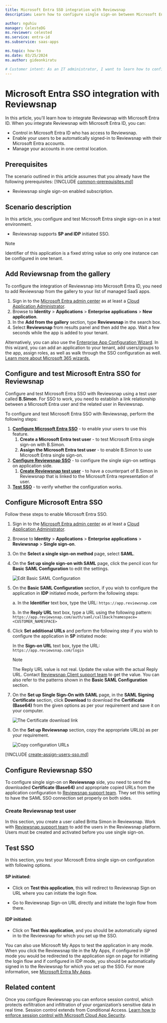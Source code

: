 ```yaml
---
title: Microsoft Entra SSO integration with Reviewsnap
description: Learn how to configure single sign-on between Microsoft Entra ID and Reviewsnap.

author: nguhiu
manager: CelesteDG
ms.reviewer: celested
ms.service: entra-id
ms.subservice: saas-apps

ms.topic: how-to
ms.date: 03/25/2024
ms.author: gideonkiratu

# Customer intent: As an IT administrator, I want to learn how to configure single sign-on between Microsoft Entra ID and Reviewsnap so that I can control who has access to Reviewsnap, enable automatic sign-in with Microsoft Entra accounts, and manage my accounts in one central location.
---
```

# Microsoft Entra SSO integration with Reviewsnap

In this article,  you'll learn how to integrate Reviewsnap with Microsoft Entra ID. When you integrate Reviewsnap with Microsoft Entra ID, you can:

* Control in Microsoft Entra ID who has access to Reviewsnap.
* Enable your users to be automatically signed-in to Reviewsnap with their Microsoft Entra accounts.
* Manage your accounts in one central location.

## Prerequisites
The scenario outlined in this article assumes that you already have the following prerequisites:
[!INCLUDE [common-prerequisites.md](~/identity/saas-apps/includes/common-prerequisites.md)]
* Reviewsnap single sign-on enabled subscription.

## Scenario description

In this article,  you configure and test Microsoft Entra single sign-on in a test environment.

* Reviewsnap supports **SP and IDP** initiated SSO.

> [!NOTE]
> Identifier of this application is a fixed string value so only one instance can be configured in one tenant.

## Add Reviewsnap from the gallery

To configure the integration of Reviewsnap into Microsoft Entra ID, you need to add Reviewsnap from the gallery to your list of managed SaaS apps.

1. Sign in to the [Microsoft Entra admin center](https://entra.microsoft.com) as at least a [Cloud Application Administrator](~/identity/role-based-access-control/permissions-reference.md#cloud-application-administrator).
1. Browse to **Identity** > **Applications** > **Enterprise applications** > **New application**.
1. In the **Add from the gallery** section, type **Reviewsnap** in the search box.
1. Select **Reviewsnap** from results panel and then add the app. Wait a few seconds while the app is added to your tenant.

 Alternatively, you can also use the [Enterprise App Configuration Wizard](https://portal.office.com/AdminPortal/home?Q=Docs#/azureadappintegration). In this wizard, you can add an application to your tenant, add users/groups to the app, assign roles, as well as walk through the SSO configuration as well. [Learn more about Microsoft 365 wizards.](/microsoft-365/admin/misc/azure-ad-setup-guides)

<a name='configure-and-test-azure-ad-sso-for-reviewsnap'></a>

## Configure and test Microsoft Entra SSO for Reviewsnap

Configure and test Microsoft Entra SSO with Reviewsnap using a test user called **B.Simon**. For SSO to work, you need to establish a link relationship between a Microsoft Entra user and the related user in Reviewsnap.

To configure and test Microsoft Entra SSO with Reviewsnap, perform the following steps:

1. **[Configure Microsoft Entra SSO](#configure-azure-ad-sso)** - to enable your users to use this feature.
    1. **Create a Microsoft Entra test user** - to test Microsoft Entra single sign-on with B.Simon.
    1. **Assign the Microsoft Entra test user** - to enable B.Simon to use Microsoft Entra single sign-on.
1. **[Configure Reviewsnap SSO](#configure-reviewsnap-sso)** - to configure the single sign-on settings on application side.
    1. **[Create Reviewsnap test user](#create-reviewsnap-test-user)** - to have a counterpart of B.Simon in Reviewsnap that is linked to the Microsoft Entra representation of user.
1. **[Test SSO](#test-sso)** - to verify whether the configuration works.

<a name='configure-azure-ad-sso'></a>

## Configure Microsoft Entra SSO

Follow these steps to enable Microsoft Entra SSO.

1. Sign in to the [Microsoft Entra admin center](https://entra.microsoft.com) as at least a [Cloud Application Administrator](~/identity/role-based-access-control/permissions-reference.md#cloud-application-administrator).
1. Browse to **Identity** > **Applications** > **Enterprise applications** > **Reviewsnap** > **Single sign-on**.
1. On the **Select a single sign-on method** page, select **SAML**.
1. On the **Set up single sign-on with SAML** page, click the pencil icon for **Basic SAML Configuration** to edit the settings.

   ![Edit Basic SAML Configuration](common/edit-urls.png)

1. On the **Basic SAML Configuration** section, if you wish to configure the application in **IDP** initiated mode, perform the following steps:

    a. In the **Identifier** text box, type the URL:
    `https://app.reviewsnap.com`

    b. In the **Reply URL** text box, type a URL using the following pattern:
    `https://app.reviewsnap.com/auth/saml/callback?namespace=<CUSTOMER_NAMESPACE>`

5. Click **Set additional URLs** and perform the following step if you wish to configure the application in **SP** initiated mode:

    In the **Sign-on URL** text box, type the URL:
    `https://app.reviewsnap.com/login`

	> [!NOTE]
	> The Reply URL value is not real. Update the value with the actual Reply URL. Contact [Reviewsnap Client support team](mailto:support@reviewsnap.com) to get the value. You can also refer to the patterns shown in the **Basic SAML Configuration** section.

6. On the **Set up Single Sign-On with SAML** page, in the **SAML Signing Certificate** section, click **Download** to download the **Certificate (Base64)** from the given options as per your requirement and save it on your computer.

	![The Certificate download link](common/certificatebase64.png)

7. On the **Set up Reviewsnap** section, copy the appropriate URL(s) as per your requirement.

	![Copy configuration URLs](common/copy-configuration-urls.png)

<a name='create-an-azure-ad-test-user'></a>

[!INCLUDE [create-assign-users-sso.md](~/identity/saas-apps/includes/create-assign-users-sso.md)]

## Configure Reviewsnap SSO

To configure single sign-on on **Reviewsnap** side, you need to send the downloaded **Certificate (Base64)** and appropriate copied URLs from the application configuration to [Reviewsnap support team](mailto:support@reviewsnap.com). They set this setting to have the SAML SSO connection set properly on both sides.

### Create Reviewsnap test user

In this section, you create a user called Britta Simon in Reviewsnap. Work with [Reviewsnap support team](mailto:support@reviewsnap.com) to add the users in the Reviewsnap platform. Users must be created and activated before you use single sign-on.

## Test SSO

In this section, you test your Microsoft Entra single sign-on configuration with following options. 

#### SP initiated:

* Click on **Test this application**, this will redirect to Reviewsnap Sign on URL where you can initiate the login flow.  

* Go to Reviewsnap Sign-on URL directly and initiate the login flow from there.

#### IDP initiated:

* Click on **Test this application**, and you should be automatically signed in to the Reviewsnap for which you set up the SSO. 

You can also use Microsoft My Apps to test the application in any mode. When you click the Reviewsnap tile in the My Apps, if configured in SP mode you would be redirected to the application sign on page for initiating the login flow and if configured in IDP mode, you should be automatically signed in to the Reviewsnap for which you set up the SSO. For more information, see [Microsoft Entra My Apps](/azure/active-directory/manage-apps/end-user-experiences#azure-ad-my-apps).

## Related content

Once you configure Reviewsnap you can enforce session control, which protects exfiltration and infiltration of your organization’s sensitive data in real time. Session control extends from Conditional Access. [Learn how to enforce session control with Microsoft Cloud App Security](/cloud-app-security/proxy-deployment-aad).
